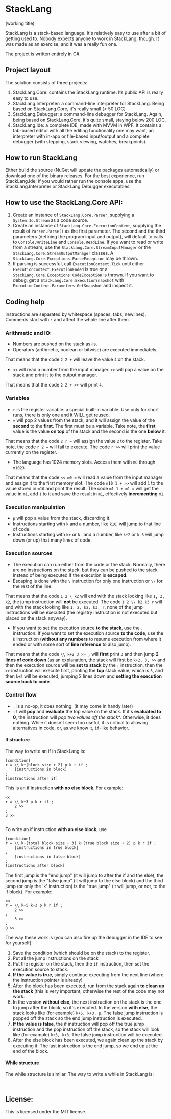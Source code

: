 # StackLang

(working title)

StackLang is a stack-based language. It's relatively easy to use after a bit of getting used to. Nobody expects anyone to work in StackLang, though. It was made as an exercise, and it was a really fun one.

The project is written entirely in C#.

## Project layout

The solution consists of three projects:

1. StackLang.Core: contains the StackLang runtime. Its public API is really easy to use.
2. StackLang.Interpreter: a command-line interpreter for StackLang. Being based on StackLang.Core, it's really small (< 50 LOC)
3. StackLang.Debugger: a command-line debugger for StackLang. Again, being based on StackLang.Core, it's quite small, staying below 200 LOC.
4. StackLang.Ide: a complete IDE, made with MVVM in WPF. It contains a tab-based editor with all the editing functionality one may want, an interpreter with in-app or file-based input/output and a complete debugger (with stepping, stack viewing, watches, breakpoints).

## How to run StackLang

Either build the source (NuGet will update the packages automatically) or download one of the binary releases. For the best experience, run StackLang.Ide; if you would rather run the console apps, use the StackLang.Interpreter or StackLang.Debugger executables.

## How to use the StackLang.Core API:

1. Create an instance of `StackLang.Core.Parser`, supplying a `System.Io.Stream` as a code source.
2. Create an instance of `StackLang.Core.ExecutionContext`, supplying the result of `Parser.Parse()` as the first parameter. The second and the third parameters (defining the program input and output), will default to calls to `Console.WriteLine` and `Console.ReadLine`. If you want to read or write from a stream, use the `StackLang.Core.StreamInputManager` or the `StackLang.Core.StreamOutputManager` classes. A `StackLang.Core.Exceptions.ParseException` may be thrown.
3. If parsing is successful, call `ExecutionContext.Tick` until either `ExecutionContext.ExecutionEnded` is true or a `StackLang.Core.Exceptions.CodeException` is thrown. If you want to debug, get a `StackLang.Core.ExecutionSnapshot` with `ExecutionContext.Parameters.GetSnapshot` and inspect it.

## Coding help

Instructions are separated by whitespace (spaces, tabs, newlines). Comments start with `:` and affect the whole line after them.

### Arithmetic and IO:

* Numbers are pushed on the stack as-is.
* Operators (arithmetic, boolean or bitwise) are executed immediately.

That means that the code `2 2 +` will leave the value `4` on the stack.

* `<<` will read a number from the input manager. `>>` will pop a value on the stack and print it to the output manager.

That means that the code `2 2 + >>` will print `4`.

### Variables

* `r` is the register variable: a special built-in variable. Use only for short runs, there is only one and it WILL get reused.
* `=` will pop 2 values from the stack, and it will assign the value of the **second** to the **first**. The first must be a variable. Take note, the **first** value is the value **on top** of the stack and the second is the one **below** it.

That means that the code `2 r =` will assign the value `2` to the register. Take note, the code `r 2 =` will fail to execute. The code `r >>` will print the value currently on the register.

* The language has 1024 memory slots. Access them with `m0` through `m1023`.

That means that the code `<< m0 =` will read a value from the input manager and assign it to the first memory slot. The code `m10 1 + >>` will add `1` to the value stored in `m10` and print the result. The code `m1 1 + m1 =` will get the value in `m1`, add `1` to it and save the result in `m1`, effectively **incrementing** `m1`.

### Execution manipulation

* `p` will pop a value from the stack, discarding it.
* Instructions starting with `k` and a number, like `k10`, will jump to that line of code.
* Instructions starting with `k+` or `k-` and a number, like `k+2` or `k-3` will jump down (or up) that many lines of code.

### Execution sources

* The execution can run either from the code or the stack. Normally, there are no instructions on the stack, but they can be pushed to the stack instead of being executed if the execution is **escaped**.
* Escaping is done with the `\` instruction for only one instruction or `\\` for the rest of the line.

That means that the code `1 2 \ k2` will end with the stack looking like `1, 2, k2`, the jump instruction will **not** be executed. The code `1 2 \\ k2 k3 r` will end with the stack looking like `1, 2, k2, k3, r`, none of the jump instructions will be executed (the registry instruction is not executed but placed on the stack anyway).

* If you want to set the execution source **to the stack**, use the `;` instruction. If you want to set the execution source **to the code**, use the `k` instruction (**without any numbers** to resume execution from where it ended or with some sort of **line reference** to also jump).

That means that the code `\\ k+2 3 >> ;` will **first** print `3` and then jump **2 lines of code down** (as an explanation, the stack will first be `k+2, 3, >>` and then the execution source will be **set to stack** by the `;` instruction, then the `>>` instruction will execute first, printing the **top** stack value, which is `3`, and then `k+2` will be executed, jumping 2 lines down and **setting the execution source back to code**.

### Control flow

* `.` is a no-op, it does nothing. (it may come in handy later)
* `if` will **pop** and **evaluate** the top value on the stack. If it's **evaluated to 0**, the instruction will *pop two values off the stack**. Otherwise, it does nothing. While it doesn't seem too useful, it is critical to allowing alternatives in code, or, as we know it, `if`-like behavior.

#### If structure

The way to write an if in StackLang is:

````
[condition]
r = \\ k+[block size + 2] p k r if ;
	[instructions in block]
;
[instructions after if]
````

This is an if instruction **with no else block**. For example:

````
<<
r = \\ k+3 p k r if ;
	2 >>
;
3 >>
	
````

To write an if instruction **with an else block**, use

````
[condition]
r = \\ k+[total block size + 3] k+[true block size + 2] p k r if ;
	[instructions in true block]
;
	[instructions in false block]
;
[instructions after block]
````

The first jump is the "end jump" (it will jump to after the if and the else), the second jump is the "false jump" (it will jump to the else block) and the third jump (or only the 'k' instruction) is the "true jump" (it will jump, or not, to the if block). For example:

````
<<
r = \\ k+5 k+3 p k r if ;
	2 >>
;
	3 >>
;
0 >>
````

The way these work is (you can also fire up the debugger in the IDE to see for yourself):

1. Save the condition (which should be on the stack) to the register.
2. Put all the jump instructions on the stack
3. Put the register on the stack, then the `if` instruction, then set the execution source to stack.
4. **If the value is true**, simply continue executing from the next line (where the instruction pointer is already)
5. After the block has been executed, run from the stack again **to clean up the stack** (this is very important, otherwise the rest of the code may not work.
6. In the version **without else**, the next instruction on the stack is the one to jump after the block, so it's executed. In the version **with else**, the stack looks like (for example) `k+5, k+3, p`. The false jump instruction is popped off the stack so the end jump instruction is executed.
7. **If the value is false**, the if instruction will pop off the true jump instruction and the pop instruction off the stack, so the stack will look like (for example) `k+5, k+3`. The false jump instruction will be executed.
8. After the else block has been executed, we again clean up the stack by executing it. The last instruction is the end jump, so we end up at the end of the block.

#### While structure

The while structure is similar. The way to write a while in StackLang is:

````


````

## License:

This is licensed under the MIT license.